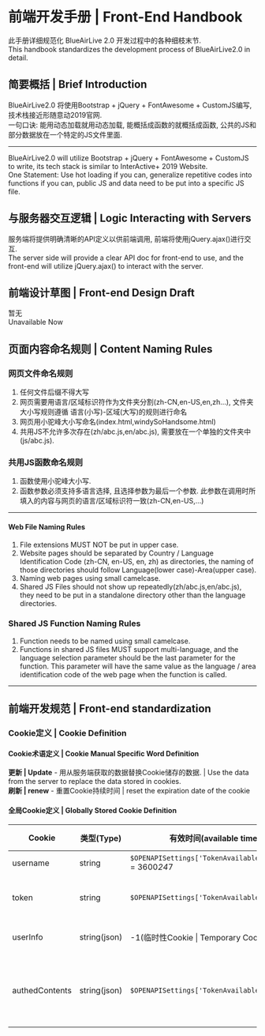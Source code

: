 # 前端开发手册 \| Front-End Handbook
此手册详细规范化 BlueAirLive 2.0 开发过程中的各种细枝末节.  
This handbook standardizes the development process of BlueAirLive2.0 in detail.  

## 简要概括 \| Brief Introduction
BlueAirLive2.0 将使用Bootstrap + jQuery + FontAwesome + CustomJS编写, 技术栈接近形随意动2019官网.  
一句口诀: 能用动态加载就用动态加载, 能概括成函数的就概括成函数, 公共的JS和部分数据放在一个特定的JS文件里面.  

---

BlueAirLive2.0 will utilize Bootstrap + jQuery + FontAwesome + CustomJS to write, its tech stack is similar to InterActive+ 2019 Website.  
One Statement: Use hot loading if you can, generalize repetitive codes into functions if you can, public JS and data need to be put into a specific JS file.  

## 与服务器交互逻辑 \| Logic Interacting with Servers
服务端将提供明确清晰的API定义以供前端调用, 前端将使用jQuery.ajax()进行交互.  
The server side will provide a clear API doc for front-end to use, and the front-end will utilize jQuery.ajax() to interact with the server.  

## 前端设计草图 \| Front-end Design Draft
暂无  
Unavailable Now  

## 页面内容命名规则 \| Content Naming Rules
### 网页文件命名规则
1. 任何文件后缀不得大写
2. 网页需要用语言/区域标识符作为文件夹分割(zh-CN,en-US,en,zh...), 文件夹大小写规则遵循 语言(小写)-区域(大写)的规则进行命名
3. 网页用小驼峰大小写命名(index.html,windySoHandsome.html)
4. 共用JS不允许多次存在(zh/abc.js,en/abc.js), 需要放在一个单独的文件夹中(js/abc.js).
### 共用JS函数命名规则
1. 函数使用小驼峰大小写.
2. 函数参数必须支持多语言选择, 且选择参数为最后一个参数. 此参数在调用时所填入的内容与网页的语言/区域标识符一致(zh-CN,en-US,...)

---

#### Web File Naming Rules
1. File extensions MUST NOT be put in upper case.
2. Website pages should be separated by Country / Language Identification Code (zh-CN, en-US, en, zh) as directories, the naming of those directories should follow Language(lower case)-Area(upper case).
3. Naming web pages using small camelcase.
4. Shared JS Files should not show up repeatedly(zh/abc.js,en/abc.js), they need to be put in a standalone directory other than the language directories.
### Shared JS Function Naming Rules
1. Function needs to be named using small camelcase.
2. Functions in shared JS files MUST support multi-language, and the language selection parameter should be the last parameter for the function. This parameter will have the same value as the language / area identification code of the web page when the function is called.

---

## 前端开发规范 \| Front-end standardization
### Cookie定义 \| Cookie Definition

#### Cookie术语定义 \| Cookie Manual Specific Word Definition
**更新 \| Update** - 用从服务端获取的数据替换Cookie储存的数据. \| Use the data from the server to replace the data stored in cookies.  
**刷新 \| renew** - 重置Cookie持续时间 \| reset the expiration date of the cookie  

#### 全局Cookie定义 \| Globally Stored Cookie Definition

|Cookie|类型(Type)|有效时间(available time)|详细信息(Description)|注解(Note)|属性(Property)|
|-|-|-|-|-|-|
|username|string|`$OPENAPISettings['TokenAvailableDuration']` = 3600*24*7|用户名(Username)|跟随Token更新(Renewed following token)|HTTPOnly|
|token|string|`$OPENAPISettings['TokenAvailableDuration']`|登录Token(Login Credential)|此Token可以在被检查时刷新, 是否刷新取决于服务端设置. It can be renewed when checking token, depends on `$OPENAPISettings['RenewAPPTokenWhenChecking']`|HTTPOnly|
|userInfo|string(json)|-1(临时性Cookie \| Temporary Cookie)|用户详细信息(User Detailed Info)|-|HTTPOnly|
|authedContents|string(json)|`$OPENAPISettings['TokenAvailableDuration']`|用户授权信息(User Auth Info)|每次登录和授权应用时得到更新(Updated everytime when logging in or authing apps), 且跟随token刷新+更新(and also renewed & updated when token is renewed), 另外每次授权应用后都在本地更新(Everytime user authed an app, it gets updated locally)|HTTPOnly|